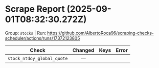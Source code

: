 # Scrape Report (2025-09-01T08:32:30.272Z)

Group: `stocks`  |  Run: https://github.com/AlbertoRoca96/scraping-checks-scheduler/actions/runs/17372123805

| Check | Changed | Keys | Error |
|---|:---:|:--|:--|
| `stock_ntdoy_global_quote` | — |  |  |
